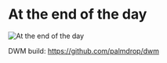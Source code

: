 # At the end of the day

![At the end of the day](https://github.com/palmdrop/dots/blob/at-the-end-of-the-day/.github/main.png)

DWM build: https://github.com/palmdrop/dwm

